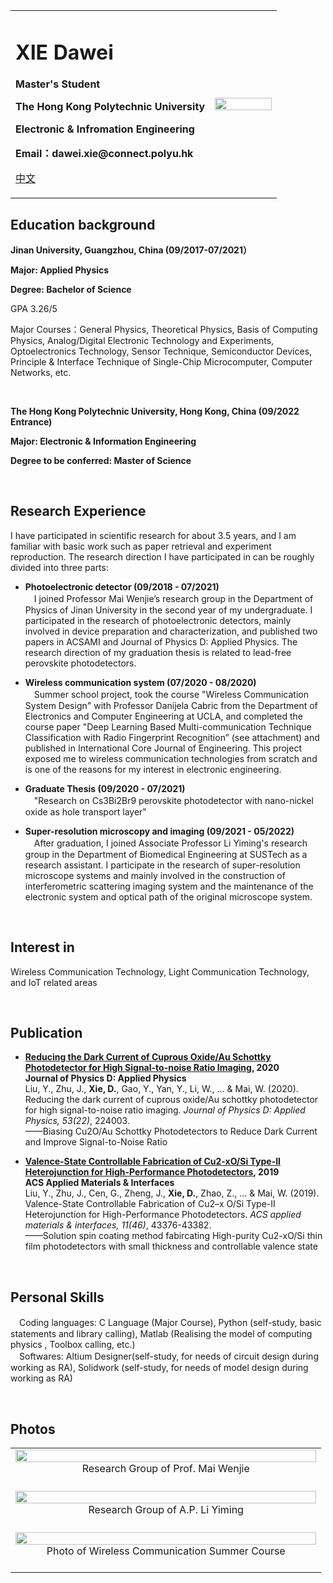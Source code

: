 
<div>
<table border="0">
  <tr>
    <td width="75%">
      <h1> XIE Dawei </h1>
      <p><b> Master's Student </b></p>
      <p><b> The Hong Kong Polytechnic University </b></p>
      <p><b> Electronic & Infromation Engineering </b></p>
      <p><b> Email：dawei.xie@connect.polyu.hk </b></p>
      <p><a href="https://tsedaaiwai.github.io/samxiedw.github.io/index-cn.html">中文</a></p>
    </td>
    <td width="25%">
      <img src="https://github.com/TseDaaiwai/samxiedw.github.io/blob/gh-pages/PersonalPhoto.jpg?raw=true" width="100%">
    </td>
  </tr>
</table>
</div>


## Education background

**Jinan University, Guangzhou, China (09/2017-07/2021）**

**Major: Applied Physics**

**Degree: Bachelor of Science**

GPA 3.26/5
 
Major Courses：General Physics, Theoretical Physics, Basis of Computing Physics, Analog/Digital Electronic Technology and Experiments, Optoelectronics Technology, Sensor Technique, Semiconductor Devices, Principle & Interface Technique of Single-Chip Microcomputer, Computer Networks, etc.

<br>

**The Hong Kong Polytechnic University, Hong Kong, China (09/2022 Entrance)**  

**Major: Electronic & Information Engineering**

**Degree to be conferred: Master of Science**

<br>

## Research Experience

I have participated in scientific research for about 3.5 years, and I am familiar with basic work such as paper retrieval and 
experiment reproduction. The research direction I have participated in can be roughly divided into three parts:

- **Photoelectronic detector (09/2018 - 07/2021)**<br>
　I joined Professor Mai Wenjie’s research group in the Department of Physics of Jinan University in the second year of my 
 undergraduate. I participated in the research of photoelectronic detectors, mainly involved in device preparation and 
 characterization, and published two papers in ACSAMI and Journal of Physics D: Applied Physics. The research direction of 
 my graduation thesis is related to lead-free perovskite photodetectors.
 
- **Wireless communication system (07/2020 - 08/2020)**<br>
　Summer school project, took the course "Wireless Communication System Design" with Professor Danijela Cabric from the 
 Department of Electronics and Computer Engineering at UCLA, and completed the course paper "Deep Learning Based Multi-communication 
 Technique Classification with Radio Fingerprint Recognition” (see attachment) and published in International Core Journal of 
 Engineering. This project exposed me to wireless communication technologies from scratch and is one of the reasons for my interest 
 in electronic engineering.

- **Graduate Thesis (09/2020 - 07/2021)**<br>
　"Research on Cs3Bi2Br9 perovskite photodetector with nano-nickel oxide as hole transport layer"

- **Super-resolution microscopy and imaging (09/2021 - 05/2022)**<br>
　After graduation, I joined Associate Professor Li Yiming's research group in the Department of Biomedical Engineering at SUSTech as a research assistant. 
 I participate in the research of super-resolution microscope systems and mainly involved in the construction of interferometric scattering imaging system 
 and the maintenance of the electronic system and optical path of the original microscope system.

<br>

## Interest in

Wireless Communication Technology, Light Communication Technology, and IoT related areas

<br>

## Publication

- **[Reducing the Dark Current of Cuprous Oxide/Au Schottky Photodetector for High Signal-to-noise Ratio Imaging](https://doi.org/10.1088/1361-6463/ab7fd7), 2020** <br>
**Journal of Physics D: Applied Physics**<br>
Liu, Y., Zhu, J., **Xie, D.**, Gao, Y., Yan, Y., Li, W., ... & Mai, W. (2020). Reducing the dark current of cuprous oxide/Au schottky photodetector for high signal-to-noise ratio imaging. *Journal of Physics D: Applied Physics, 53(22)*, 224003.<br>
——Biasing Cu2O/Au Schottky Photodetectors to Reduce Dark Current and Improve Signal-to-Noise Ratio

- **[Valence-State Controllable Fabrication of Cu2-xO/Si Type-II Heterojunction for High-Performance Photodetectors](https://doi.org/10.1021/acsami.9b15727), 2019** <br>
**ACS Applied Materials & Interfaces**<br>
Liu, Y., Zhu, J., Cen, G., Zheng, J., **Xie, D.**, Zhao, Z., ... & Mai, W. (2019). Valence-State Controllable Fabrication of Cu2–x O/Si Type-II Heterojunction for High-Performance Photodetectors. *ACS applied materials & interfaces, 11(46)*, 43376-43382.<br>
——Solution spin coating method fabircating High-purity Cu2-xO/Si thin film photodetectors with small thickness and controllable valence state

<br>

## Personal Skills

　Coding languages: C Language (Major Course), Python (self-study, basic statements and library calling), Matlab (Realising the model of computing physics
 , Toolbox calling, etc.) <br>
　Softwares: Altium Designer(self-study, for needs of circuit design during working as RA), Solidwork (self-study, for needs of model design during working as RA)

<br>

## Photos

<div>
  <table border="0">
    <tr>
      <td width="80%">
        <img src="https://github.com/TseDaaiwai/samxiedw.github.io/blob/gh-pages/withProfMai.jpg?raw=true" width="100%">
        <div align='center'>Research Group of Prof. Mai Wenjie</div><br>
      </td>
    </tr>
    <tr>
      <td width="80%">
        <img src="https://github.com/TseDaaiwai/samxiedw.github.io/blob/gh-pages/withProfLi.jpg?raw=true" width="100%">
        <div align='center'>Research Group of A.P. Li Yiming</div><br>
      </td>
    </tr>
    <tr>
      <td width="80%">
        <img src="https://github.com/TseDaaiwai/samxiedw.github.io/blob/gh-pages/Danijela.jpg?raw=true" width="100%">
        <div align='center'>Photo of Wireless Communication Summer Course</div><br>
      </td>
    </tr>
  </table>
</div>
